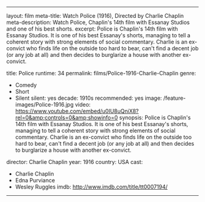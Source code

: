 ---

layout: film
meta-title: Watch Police (1916), Directed by Charlie Chaplin
meta-description: Watch Police, Chaplin's 14th film with Essanay Studios and one of his best shorts.
excerpt: Police is Chaplin's 14th film with Essanay Studios. It is one of his best Essanay's shorts, managing to tell a coherent story with strong elements of social commentary. Charlie is an ex-convict who finds life on the outside too hard to bear, can't find a decent job (or any job at all) and then decides to burglarize a house with another ex-convict.

title: Police
runtime: 34
permalink: films/Police-1916-Charlie-Chaplin
genre:
- Comedy
- Short
- Silent
silent: yes
decade: 1910s
recommended: yes
image: /feature-images/Police-1916.jpg
video: https://www.youtube.com/embed/u0IU8uQniX8?rel=0&amp;controls=0&amp;showinfo=0
synopsis: Police is Chaplin's 14th film with Essanay Studios. It is one of his best Essanay's shorts, managing to tell a coherent story with strong elements of social commentary. Charlie is an ex-convict who finds life on the outside too hard to bear, can't find a decent job (or any job at all) and then decides to burglarize a house with another ex-convict.

director: Charlie Chaplin
year: 1916
country: USA
cast:
- Charlie Chaplin
- Edna Purviance
- Wesley Ruggles
imdb: http://www.imdb.com/title/tt0007194/

---